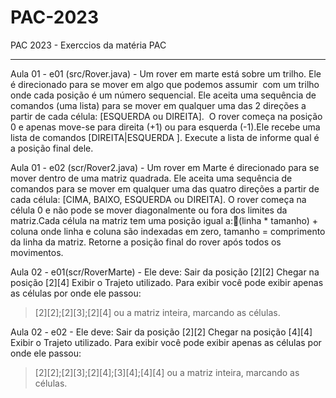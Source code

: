 # PAC-2023
PAC 2023 - Exerccios da matéria PAC


------------------------
Aula 01 - e01 (src/Rover.java) - Um rover em marte está sobre um trilho. Ele é direcionado para se mover em algo que podemos assumir  com um trilho onde cada posição é um número sequencial. Ele aceita uma sequência de comandos (uma lista) para se mover em qualquer uma das 2 direções a partir de cada célula: [ESQUERDA ou DIREITA]. 
O rover começa na posição 0 e apenas move-se para direita (+1) ou para esquerda (-1).Ele recebe uma lista de comandos [DIREITA|ESQUERDA ]. 
Execute a lista de informe qual é a posição final dele.

Aula 01 - e02 (scr/Rover2.java) - Um rover em Marte é direcionado para se mover dentro de uma matriz quadrada. Ele aceita uma sequência de comandos para se mover em qualquer uma das quatro direções a partir de cada célula: [CIMA, BAIXO, ESQUERDA ou DIREITA]. O rover começa na célula 0 e não pode se mover diagonalmente ou fora dos limites da matriz.Cada célula na matriz tem uma posição igual a:(linha * tamanho) + coluna onde linha e coluna são indexadas em zero, tamanho = comprimento da linha da matriz. Retorne a posição final do rover após todos os movimentos.

Aula 02 - e01(scr/RoverMarte) - Ele deve:
Sair da posição [2][2]
Chegar na posição [2][4]
Exibir o Trajeto utilizado. 
Para exibir você pode exibir apenas as células por onde ele passou:
> [2][2];[2][3];[2][4]
ou a matriz inteira, marcando as células.

Aula 02 - e02 - Ele deve:
Sair da posição [2][2]
Chegar na posição [4][4]
Exibir o Trajeto utilizado.
Para exibir você pode exibir apenas as células por onde ele passou:
> [2][2];[2][3];[2][4];[3][4];[4][4]
ou a matriz inteira, marcando as células.







